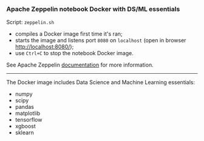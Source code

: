 ### Apache Zeppelin notebook Docker with DS/ML essentials  

Script: `zeppelin.sh`  
* compiles a Docker image first time it's ran;  
* starts the image and listens port `8080` on `localhost` (open in browser [http://localhost:8080/](http://localhost:8080/));  
* use `Ctrl+C` to stop the notebook Docker image.  


See Apache Zeppelin [documentation](https://zeppelin.apache.org/docs/0.8.2/) for more information.  

___


The Docker image includes Data Science and Machine Learning essentials:  
* numpy  
* scipy  
* pandas  
* matplotlib  
* tensorflow  
* xgboost  
* sklearn  
